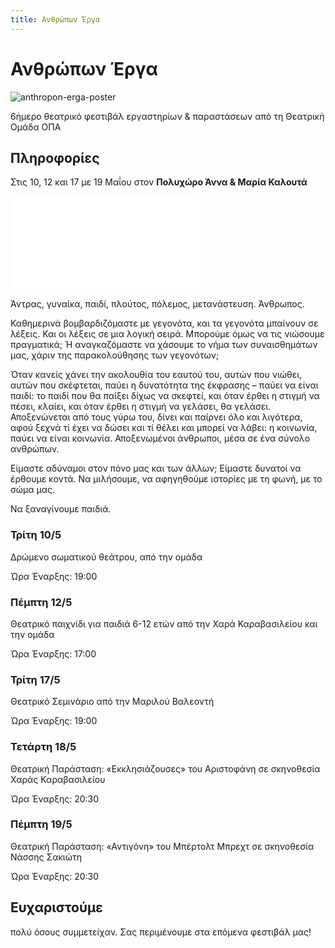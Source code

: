 ```yaml
---
title: Ανθρώπων Έργα
---
```


# Ανθρώπων Έργα

![anthropon-erga-poster](/img/anthropon-erga/poster.jpg)

6ήμερο θεατρικό φεστιβάλ εργαστηρίων & παραστάσεων από τη Θεατρική Ομάδα ΟΠΑ

## Πληροφορίες
Στις 10, 12 και 17 με 19 Μαΐου στον **Πολυχώρο Άννα & Μαρία Καλουτά**

![anthropon-erga-programma](/doc/anthropon-erga/anthropon-erga-programma.pdf)

Άντρας, γυναίκα, παιδί, πλούτος, πόλεμος, μετανάστευση. Άνθρωπος.

Καθημερινά βομβαρδιζόμαστε με γεγονότα, και τα γεγονότα μπαίνουν σε λέξεις. Και οι λέξεις σε μια λογική σειρά. Μπορούμε όμως να τις νιώσουμε πραγματικά; Ή αναγκαζόμαστε να χάσουμε το νήμα των συναισθημάτων μας, χάριν της παρακολούθησης των γεγονότων;

Όταν κανείς χάνει την ακολουθία του εαυτού του, αυτών που νιώθει, αυτών που σκέφτεται, παύει η δυνατότητα της έκφρασης – παύει να είναι παιδί: το παιδί που θα παίξει δίχως να σκεφτεί, και όταν έρθει η στιγμή να πέσει, κλαίει, και όταν έρθει η στιγμή να γελάσει, θα γελάσει. Αποξενώνεται από τους γύρω του, δίνει και παίρνει όλο και λιγότερα, αφού ξεχνά τί έχει να δώσει και τί θέλει και μπορεί να λάβει: η κοινωνία, παύει να είναι κοινωνία.
Αποξενωμένοι άνθρωποι, μέσα σε ένα σύνολο ανθρώπων.

Είμαστε αδύναμοι στον πόνο μας και των άλλων; Είμαστε δυνατοί να έρθουμε κοντά. Να μιλήσουμε, να αφηγηθούμε ιστορίες με τη φωνή, με το σώμα μας.

Να ξαναγίνουμε παιδιά.

### Τρίτη 10/5
Δρώμενο σωματικού θεάτρου, από την ομάδα

Ώρα Έναρξης: 19:00

### Πέμπτη 12/5
Θεατρικό παιχνίδι για παιδιά 6-12 ετών από την Χαρά Καραβασιλείου και την ομάδα

Ώρα Έναρξης: 17:00

### Τρίτη 17/5
Θεατρικό Σεμινάριο από την Μαριλού Βαλεοντή

Ώρα Έναρξης: 19:00

### Τετάρτη 18/5
Θεατρική Παράσταση: «Εκκλησιάζουσες» του Αριστοφάνη σε σκηνοθεσία Χαράς Καραβασιλείου

Ώρα Έναρξης: 20:30

### Πέμπτη 19/5
Θεατρική Παράσταση: «Αντιγόνη» του Μπέρτολτ Μπρεχτ σε σκηνοθεσία Νάσσης Σακιώτη

Ώρα Έναρξης: 20:30

## Ευχαριστούμε 
πολύ όσους συμμετείχαν. Σας περιμένουμε στα επόμενα φεστιβάλ μας!
